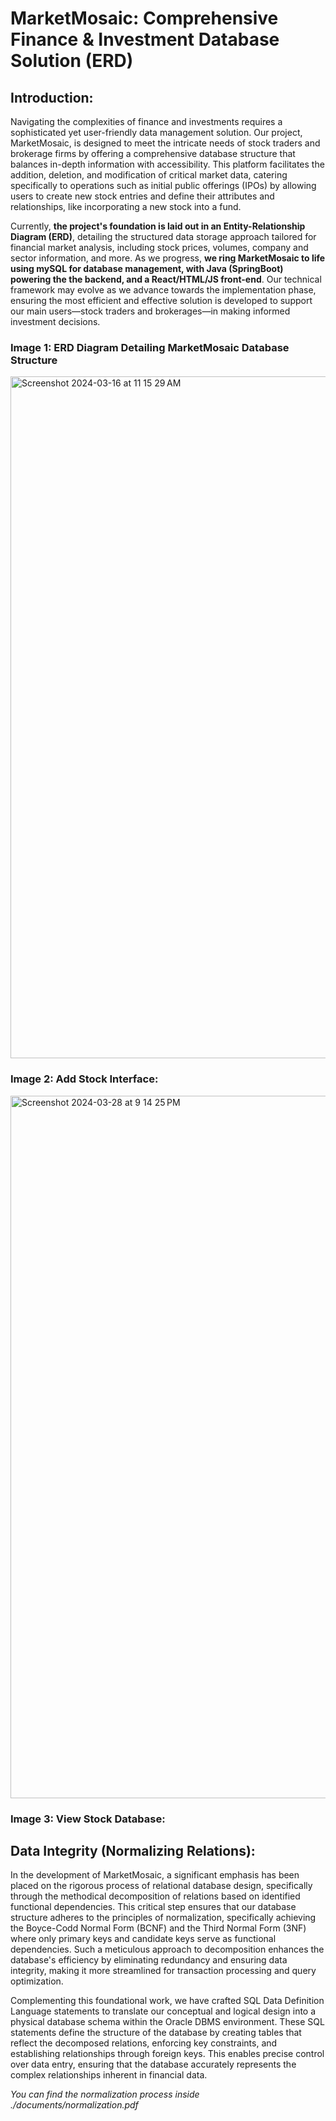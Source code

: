 # MarketMosaic: Comprehensive Finance &amp; Investment Database Solution (ERD)

## Introduction:
Navigating the complexities of finance and investments requires a sophisticated yet user-friendly data management solution. Our project, MarketMosaic, is designed to meet the intricate needs of stock traders and brokerage firms by offering a comprehensive database structure that balances in-depth information with accessibility. This platform facilitates the addition, deletion, and modification of critical market data, catering specifically to operations such as initial public offerings (IPOs) by allowing users to create new stock entries and define their attributes and relationships, like incorporating a new stock into a fund.

Currently, **the project's foundation is laid out in an Entity-Relationship Diagram (ERD)**, detailing the structured data storage approach tailored for financial market analysis, including stock prices, volumes, company and sector information, and more. As we progress, **we ring MarketMosaic to life using mySQL for database management, with Java (SpringBoot) powering the the backend, and a React/HTML/JS front-end**. Our technical framework may evolve as we advance towards the implementation phase, ensuring the most efficient and effective solution is developed to support our main users—stock traders and brokerages—in making informed investment decisions.

### Image 1: ERD Diagram Detailing MarketMosaic Database Structure
<img width="1091" alt="Screenshot 2024-03-16 at 11 15 29 AM" src="https://github.com/thiagoamin/MarketMosaic/assets/122248078/2897b3c8-4eea-4980-bd74-07a9cab3b696">

### Image 2: Add Stock Interface:
<img width="1124" alt="Screenshot 2024-03-28 at 9 14 25 PM" src="https://github.com/thiagoamin/MarketMosaic/assets/122248078/6cd67171-84de-493e-a995-f95ca82059a6">

### Image 3: View Stock Database:

## Data Integrity (Normalizing Relations):
In the development of MarketMosaic, a significant emphasis has been placed on the rigorous process of relational database design, specifically through the methodical decomposition of relations based on identified functional dependencies. This critical step ensures that our database structure adheres to the principles of normalization, specifically achieving the Boyce-Codd Normal Form (BCNF) and the Third Normal Form (3NF) where only primary keys and candidate keys serve as functional dependencies. Such a meticulous approach to decomposition enhances the database's efficiency by eliminating redundancy and ensuring data integrity, making it more streamlined for transaction processing and query optimization. 

Complementing this foundational work, we have crafted SQL Data Definition Language statements to translate our conceptual and logical design into a physical database schema within the Oracle DBMS environment. These SQL statements define the structure of the database by creating tables that reflect the decomposed relations, enforcing key constraints, and establishing relationships through foreign keys. This enables precise control over data entry, ensuring that the database accurately represents the complex relationships inherent in financial data. 

_You can find the normalization process inside ./documents/normalization.pdf_


